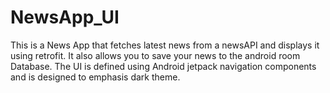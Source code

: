 # NewsApp_UI

This is a News App that fetches latest news from a newsAPI and displays it using retrofit. It also allows you to save your news to the android room Database.
The UI is defined using Android jetpack navigation components and is designed to emphasis dark theme. 

